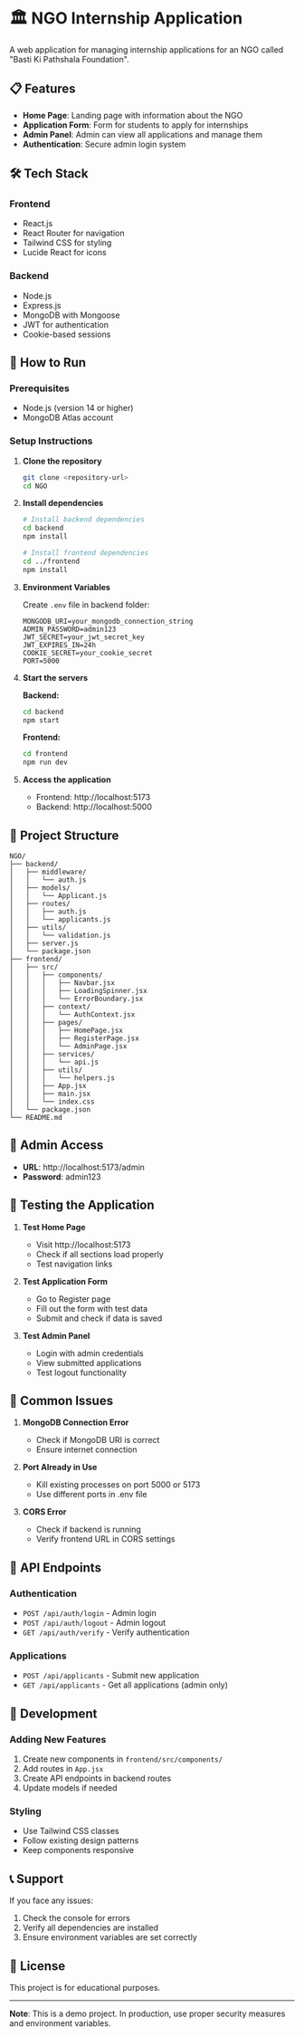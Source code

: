 # 🏛️ NGO Internship Application

A web application for managing internship applications for an NGO called "Basti Ki Pathshala Foundation".

## 📋 Features

-   **Home Page**: Landing page with information about the NGO
-   **Application Form**: Form for students to apply for internships
-   **Admin Panel**: Admin can view all applications and manage them
-   **Authentication**: Secure admin login system

## 🛠️ Tech Stack

### Frontend

-   React.js
-   React Router for navigation
-   Tailwind CSS for styling
-   Lucide React for icons

### Backend

-   Node.js
-   Express.js
-   MongoDB with Mongoose
-   JWT for authentication
-   Cookie-based sessions

## 🚀 How to Run

### Prerequisites

-   Node.js (version 14 or higher)
-   MongoDB Atlas account

### Setup Instructions

1. **Clone the repository**

    ```bash
    git clone <repository-url>
    cd NGO
    ```

2. **Install dependencies**

    ```bash
    # Install backend dependencies
    cd backend
    npm install

    # Install frontend dependencies
    cd ../frontend
    npm install
    ```

3. **Environment Variables**

    Create `.env` file in backend folder:

    ```env
    MONGODB_URI=your_mongodb_connection_string
    ADMIN_PASSWORD=admin123
    JWT_SECRET=your_jwt_secret_key
    JWT_EXPIRES_IN=24h
    COOKIE_SECRET=your_cookie_secret
    PORT=5000
    ```

4. **Start the servers**

    **Backend:**

    ```bash
    cd backend
    npm start
    ```

    **Frontend:**

    ```bash
    cd frontend
    npm run dev
    ```

5. **Access the application**
    - Frontend: http://localhost:5173
    - Backend: http://localhost:5000

## 📁 Project Structure

```
NGO/
├── backend/
│   ├── middleware/
│   │   └── auth.js
│   ├── models/
│   │   └── Applicant.js
│   ├── routes/
│   │   ├── auth.js
│   │   └── applicants.js
│   ├── utils/
│   │   └── validation.js
│   ├── server.js
│   └── package.json
├── frontend/
│   ├── src/
│   │   ├── components/
│   │   │   ├── Navbar.jsx
│   │   │   ├── LoadingSpinner.jsx
│   │   │   └── ErrorBoundary.jsx
│   │   ├── context/
│   │   │   └── AuthContext.jsx
│   │   ├── pages/
│   │   │   ├── HomePage.jsx
│   │   │   ├── RegisterPage.jsx
│   │   │   └── AdminPage.jsx
│   │   ├── services/
│   │   │   └── api.js
│   │   ├── utils/
│   │   │   └── helpers.js
│   │   ├── App.jsx
│   │   ├── main.jsx
│   │   └── index.css
│   └── package.json
└── README.md
```

## 🔐 Admin Access

-   **URL**: http://localhost:5173/admin
-   **Password**: admin123

## 🧪 Testing the Application

1. **Test Home Page**

    - Visit http://localhost:5173
    - Check if all sections load properly
    - Test navigation links

2. **Test Application Form**

    - Go to Register page
    - Fill out the form with test data
    - Submit and check if data is saved

3. **Test Admin Panel**
    - Login with admin credentials
    - View submitted applications
    - Test logout functionality

## 🐛 Common Issues

1. **MongoDB Connection Error**

    - Check if MongoDB URI is correct
    - Ensure internet connection

2. **Port Already in Use**

    - Kill existing processes on port 5000 or 5173
    - Use different ports in .env file

3. **CORS Error**
    - Check if backend is running
    - Verify frontend URL in CORS settings

## 📝 API Endpoints

### Authentication

-   `POST /api/auth/login` - Admin login
-   `POST /api/auth/logout` - Admin logout
-   `GET /api/auth/verify` - Verify authentication

### Applications

-   `POST /api/applicants` - Submit new application
-   `GET /api/applicants` - Get all applications (admin only)

## 🔧 Development

### Adding New Features

1. Create new components in `frontend/src/components/`
2. Add routes in `App.jsx`
3. Create API endpoints in backend routes
4. Update models if needed

### Styling

-   Use Tailwind CSS classes
-   Follow existing design patterns
-   Keep components responsive

## 📞 Support

If you face any issues:

1. Check the console for errors
2. Verify all dependencies are installed
3. Ensure environment variables are set correctly

## 📄 License

This project is for educational purposes.

---

**Note**: This is a demo project. In production, use proper security measures and environment variables.
